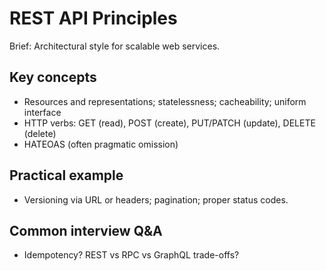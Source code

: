 # REST API Principles

Brief: Architectural style for scalable web services.

## Key concepts
- Resources and representations; statelessness; cacheability; uniform interface
- HTTP verbs: GET (read), POST (create), PUT/PATCH (update), DELETE (delete)
- HATEOAS (often pragmatic omission)

## Practical example
- Versioning via URL or headers; pagination; proper status codes.

## Common interview Q&A
- Idempotency? REST vs RPC vs GraphQL trade-offs?
